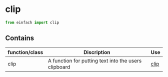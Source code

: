 # clip

```py
from einfach import clip
```

## Contains
|function/class|Discription|Use|
| --- | --- | --- |
| clip | A function for putting text into the users clipboard| [clip](clip.md)